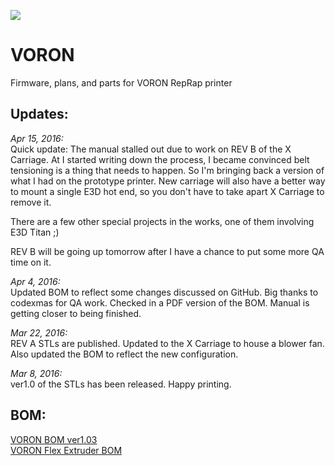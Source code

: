 ![](https://raw.githubusercontent.com/mzbotreprap/VORON/master/mz_logo_color.png)
# VORON #

Firmware, plans, and parts for VORON RepRap printer

## Updates: ##

_Apr 15, 2016:_  
Quick update: The manual stalled out due to work on REV B of the X Carriage. At I started writing down the process, I became convinced belt tensioning is a thing that needs to happen. So I'm bringing back a version of what I had on the prototype printer. New carriage will also have a better way to mount a single E3D hot end, so you don't have to take apart X Carriage to remove it.

There are a few other special projects in the works, one of them involving E3D Titan ;)  

REV B will be going up tomorrow after I have a chance to put some more QA time on it.  

_Apr  4, 2016:_  
Updated BOM to reflect some changes discussed on GitHub. Big thanks to codexmas for QA work. Checked in a PDF version of the BOM. Manual is getting closer to being finished.

_Mar 22, 2016:_  
REV A STLs are published. Updated to the X Carriage to house a blower fan. Also updated the BOM to reflect the new configuration.

_Mar 8, 2016:_  
ver1.0 of the STLs has been released. Happy printing.

## BOM: ##

[VORON BOM ver1.03](https://docs.google.com/spreadsheets/d/1CnjnCmzwoyHKUaXohrz3uQaha95N9MtXohGXAgyHPg4/edit#gid=506165466)  
[VORON Flex Extruder BOM](https://docs.google.com/spreadsheets/d/16CWPB2oTK9FKjAUDDWl0jZJUkDyqz0WzneBYv2D0PWs/edit#gid=1031735707)
